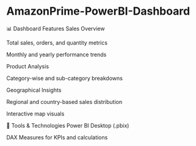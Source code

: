 # AmazonPrime-PowerBI-Dashboard

📊 Dashboard Features
Sales Overview

Total sales, orders, and quantity metrics

Monthly and yearly performance trends

Product Analysis

Category-wise and sub-category breakdowns

Geographical Insights

Regional and country-based sales distribution

Interactive map visuals

🔧 Tools & Technologies
Power BI Desktop (.pbix)

DAX Measures for KPIs and calculations

